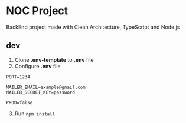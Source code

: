 # NOC Project

BackEnd project made with Clean Architecture, TypeScript and Node.js

## dev

1. Clone **.env-template** to **.env** file
2. Configure **.env** file

```
PORT=1234

MAILER_EMAIL=example@gmail.com
MAILER_SECRET_KEY=password

PROD=false
```

3. Run `npm install`
